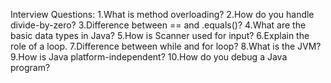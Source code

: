 Interview Questions:
1.What is method overloading?
2.How do you handle divide-by-zero?
3.Difference between == and .equals()?
4.What are the basic data types in Java?
5.How is Scanner used for input?
6.Explain the role of a loop.
7.Difference between while and for loop?
8.What is the JVM?
9.How is Java platform-independent?
10.How do you debug a Java program?
